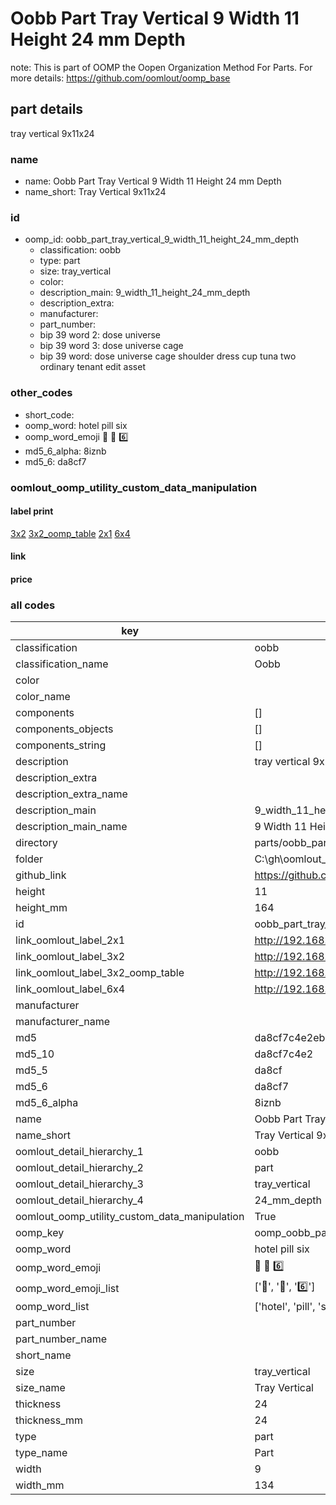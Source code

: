 # Oobb Part Tray Vertical 9 Width 11 Height 24 mm Depth  

note: This is part of OOMP the Oopen Organization Method For Parts. For more details: https://github.com/oomlout/oomp_base

##  part details
  



tray vertical 9x11x24



### name
* name: Oobb Part Tray Vertical 9 Width 11 Height 24 mm Depth
* name_short: Tray Vertical 9x11x24 
### id
* oomp_id: oobb_part_tray_vertical_9_width_11_height_24_mm_depth
  * classification: oobb
  * type: part
  * size: tray_vertical
  * color: 
  * description_main: 9_width_11_height_24_mm_depth
  * description_extra: 
  * manufacturer: 
  * part_number: 
  * bip 39 word 2: dose universe
  * bip 39 word 3: dose universe cage
  * bip 39 word: dose universe cage shoulder dress cup tuna two ordinary tenant edit asset

### other_codes
* short_code: 
* oomp_word: hotel pill six
* oomp_word_emoji :hotel: :pill: :six:
* md5_6_alpha: 8iznb
* md5_6: da8cf7






### oomlout_oomp_utility_custom_data_manipulation
#### label print
[3x2](http://192.168.1.245:1112/?label=oomp%208iznb)
[3x2_oomp_table](http://192.168.1.108:1112/?label=oomp%208iznb)
[2x1](http://192.168.1.242:1112/?label=oomp%208iznb)
[6x4](http://192.168.1.55:1112/?label=oomp%208iznb)    

#### link

                              

#### price







### all codes 
| key | value |  
| --- | --- |  
| classification | oobb |  
| classification_name | Oobb |  
| color |  |  
| color_name |  |  
| components | [] |  
| components_objects | [] |  
| components_string | [] |  
| description | tray vertical 9x11x24 |  
| description_extra |  |  
| description_extra_name |  |  
| description_main | 9_width_11_height_24_mm_depth |  
| description_main_name | 9 Width 11 Height 24 mm Depth |  
| directory | parts/oobb_part_tray_vertical_9_width_11_height_24_mm_depth |  
| folder | C:\gh\oomlout_oobb_version_4_generated_parts\parts\oobb_part_tray_vertical_9_width_11_height_24_mm_depth |  
| github_link | https://github.com/oomlout/oomlout_oomp_part_src/tree/main/parts/oobb_part_tray_vertical_9_width_11_height_24_mm_depth |  
| height | 11 |  
| height_mm | 164 |  
| id | oobb_part_tray_vertical_9_width_11_height_24_mm_depth |  
| link_oomlout_label_2x1 | http://192.168.1.242:1112/?label=oomp%208iznb |  
| link_oomlout_label_3x2 | http://192.168.1.245:1112/?label=oomp%208iznb |  
| link_oomlout_label_3x2_oomp_table | http://192.168.1.108:1112/?label=oomp%208iznb |  
| link_oomlout_label_6x4 | http://192.168.1.55:1112/?label=oomp%208iznb |  
| manufacturer |  |  
| manufacturer_name |  |  
| md5 | da8cf7c4e2ebbd4cd6a15c6e407b720c |  
| md5_10 | da8cf7c4e2 |  
| md5_5 | da8cf |  
| md5_6 | da8cf7 |  
| md5_6_alpha | 8iznb |  
| name | Oobb Part Tray Vertical 9 Width 11 Height 24 mm Depth |  
| name_short | Tray Vertical 9x11x24  |  
| oomlout_detail_hierarchy_1 | oobb |  
| oomlout_detail_hierarchy_2 | part |  
| oomlout_detail_hierarchy_3 | tray_vertical |  
| oomlout_detail_hierarchy_4 | 24_mm_depth |  
| oomlout_oomp_utility_custom_data_manipulation | True |  
| oomp_key | oomp_oobb_part_tray_vertical_9_width_11_height_24_mm_depth |  
| oomp_word | hotel pill six |  
| oomp_word_emoji | :hotel: :pill: :six: |  
| oomp_word_emoji_list | [':hotel:', ':pill:', ':six:'] |  
| oomp_word_list | ['hotel', 'pill', 'six'] |  
| part_number |  |  
| part_number_name |  |  
| short_name |  |  
| size | tray_vertical |  
| size_name | Tray Vertical |  
| thickness | 24 |  
| thickness_mm | 24 |  
| type | part |  
| type_name | Part |  
| width | 9 |  
| width_mm | 134 |  
